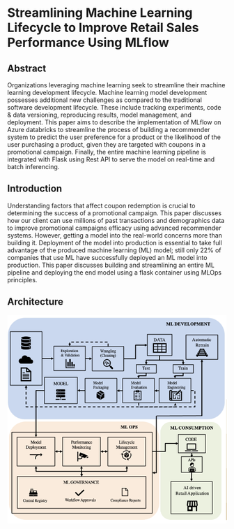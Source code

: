 # Streamlining Machine Learning Lifecycle to Improve Retail Sales Performance Using MLflow

## Abstract

Organizations leveraging machine learning seek to streamline their machine learning development lifecycle. Machine learning model development possesses additional new challenges as compared to the traditional software development lifecycle. These include tracking experiments, code & data versioning, reproducing results, model management, and deployment. This paper aims to describe the implementation of MLflow on Azure databricks to streamline the process of building a recommender system to predict the user preference for a product or the likelihood of the user purchasing a product, given they are targeted with coupons in a promotional campaign. Finally, the entire machine learning pipeline is integrated with Flask using Rest API to
serve the model on real-time and batch inferencing.

## Introduction

Understanding factors that affect coupon redemption is crucial to determining the success of a promotional campaign. This paper discusses how our client can use millions of past transactions and demographics data to improve promotional campaigns efficacy using advanced recommender systems. However, getting a model into the real-world concerns more than building it. Deployment of the model into production is essential to take full advantage of the produced machine learning (ML) model; still only 22% of companies that use ML have successfully deployed an ML model into production. This paper discusses building and streamlining an entire ML pipeline and deploying the end model using a flask container using MLOps principles.

## Architecture

<img src="others/methodology.png" alt="methodology"/>
